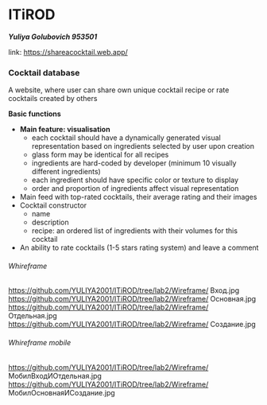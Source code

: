 # ITiROD
**_Yuliya Golubovich 953501_**

link: https://shareacocktail.web.app/

### Cocktail database
A website, where user can share own unique cocktail recipe or rate cocktails created by others

**Basic functions**
+	**Main feature: visualisation**
    + each cocktail should have a dynamically generated visual representation based on ingredients selected by user upon creation 
    + glass form may be identical for all recipes 
    + ingredients are hard-coded by developer (minimum 10 visually different ingredients) 
    + each ingredient should have specific color or texture to display
    + order and proportion of ingredients affect visual representation
+	Main feed with top-rated cocktails, their average rating and their images
+	Cocktail constructor
    + name
    + description
    + recipe: an ordered list of ingredients with their volumes for this cocktail
+	An ability to rate cocktails (1-5 stars rating system) and leave a comment

###### Whireframe
https://github.com/YULIYA2001/ITiROD/tree/lab2/Wireframe/ Вход.jpg<br>
https://github.com/YULIYA2001/ITiROD/tree/lab2/Wireframe/ Основная.jpg<br>
https://github.com/YULIYA2001/ITiROD/tree/lab2/Wireframe/ Отдельная.jpg<br>
https://github.com/YULIYA2001/ITiROD/tree/lab2/Wireframe/ Создание.jpg<br>

###### Whireframe mobile
https://github.com/YULIYA2001/ITiROD/tree/lab2/Wireframe/ МобилВходИОтдельная.jpg<br>
https://github.com/YULIYA2001/ITiROD/tree/lab2/Wireframe/ МобилОсновнаяИСоздание.jpg

